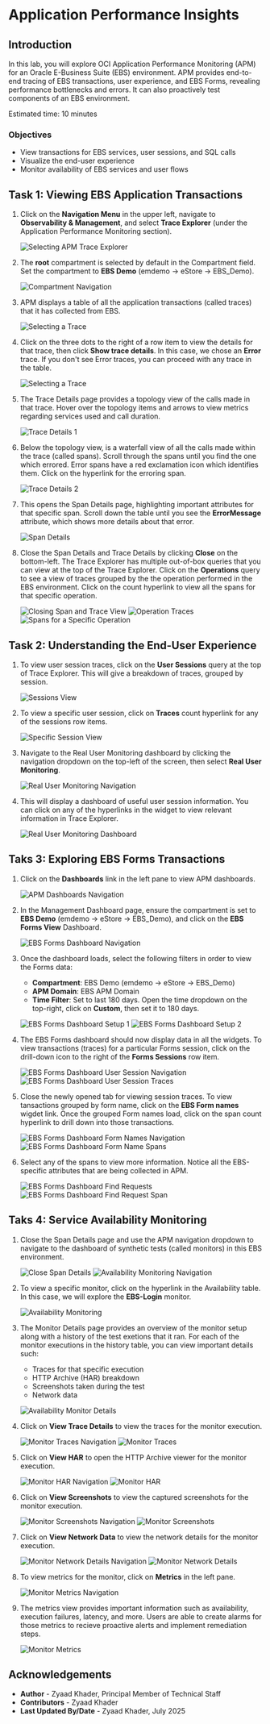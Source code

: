 # Application Performance Insights

## Introduction

In this lab, you will explore OCI Application Performance Monitoring (APM) for an Oracle E-Business Suite (EBS) environment. APM provides end-to-end tracing of EBS transactions, user experience, and EBS Forms, revealing performance bottlenecks and errors. It can also proactively test components of an EBS environment. 

Estimated time: 10 minutes

### Objectives

* View transactions for EBS services, user sessions, and SQL calls
* Visualize the end-user experience
* Monitor availability of EBS services and user flows

## Task 1: Viewing EBS Application Transactions

1. Click on the **Navigation Menu** in the upper left, navigate to **Observability & Management**, and select **Trace Explorer** (under the Application Performance Monitoring section). 

      ![Selecting APM Trace Explorer](./images/setup/apm-nav.png " ")

2. The **root** compartment is selected by default in the Compartment field. Set the compartment to **EBS Demo** (emdemo -> eStore -> EBS_Demo).

      ![Compartment Navigation](./images/setup/apm-compartment-selection.png " ")

3. APM displays a table of all the application transactions (called traces) that it has collected from EBS. 

      ![Selecting a Trace](./images/trace-explorer/trace-explorer.png " ")

4. Click on the three dots to the right of a row item to view the details for that trace, then click **Show trace details**. In this case, we chose an **Error** trace. If you don't see Error traces, you can proceed with any trace in the table.

      ![Selecting a Trace](./images/trace-explorer/trace-details-nav.png " ")

5. The Trace Details page provides a topology view of the calls made in that trace. Hover over the topology items and arrows to view metrics regarding services used and call duration.

      ![Trace Details 1](./images/trace-explorer/trace-details-1.png " ")

6. Below the topology view, is a waterfall view of all the calls made within the trace (called spans). Scroll through the spans until you find the one which errored. Error spans have a red exclamation icon which identifies them. Click on the hyperlink for the erroring span.

      ![Trace Details 2](./images/trace-explorer/trace-details-2.png " ")

7. This opens the Span Details page, highlighting important attributes for that specific span. Scroll down the table until you see the **ErrorMessage** attribute, which shows more details about that error. 

      ![Span Details](./images/trace-explorer/span-details.png " ")

8. Close the Span Details and Trace Details by clicking **Close** on the bottom-left. The Trace Explorer has multiple out-of-box queries that you can view at the top of the Trace Explorer. Click on the **Operations** query to see a view of traces grouped by the the operation performed in the EBS environment. Click on the count hyperlink to view all the spans for that specific operation.

      ![Closing Span and Trace View](./images/trace-explorer/closing-span-and-trace-details.png " ")
      ![Operation Traces](./images/trace-explorer/operations-traces.png " ")
      ![Spans for a Specific Operation](./images/trace-explorer/operation-spans.png " ")

## Task 2: Understanding the End-User Experience

1. To view user session traces, click on the **User Sessions** query at the top of Trace Explorer. This will give a breakdown of traces, grouped by session.

      ![Sessions View](./images/real-user-monitoring/sessions.png " ")

2. To view a specific user session, click on **Traces** count hyperlink for any of the sessions row items. 

      ![Specific Session View](./images/real-user-monitoring/specific-session.png " ")

3. Navigate to the Real User Monitoring dashboard by clicking the navigation dropdown on the top-left of the screen, then select **Real User Monitoring**. 

      ![Real User Monitoring Navigation](./images/real-user-monitoring/rum-dashboard-nav.png " ")

4. This will display a dashboard of useful user session information. You can click on any of the hyperlinks in the widget to view relevant information in Trace Explorer. 

      ![Real User Monitoring Dashboard](./images/real-user-monitoring/rum-dashboard.png " ")

## Taks 3: Exploring EBS Forms Transactions

1. Click on the **Dashboards** link in the left pane to view APM dashboards.

      ![APM Dashboards Navigation](./images/forms/dashboards-nav.png " ")

2. In the Management Dashboard page, ensure the compartment is set to **EBS Demo** (emdemo -> eStore -> EBS_Demo), and click on the **EBS Forms View** Dashboard.

      ![EBS Forms Dashboard Navigation](./images/forms/forms-dashboard-nav.png " ")

3. Once the dashboard loads, select the following filters in order to view the Forms data:

      * **Compartment**: EBS Demo (emdemo -> eStore -> EBS_Demo)
      * **APM Domain**: EBS APM Domain
      * **Time Filter**: Set to last 180 days. Open the time dropdown on the top-right, click on **Custom**, then set it to 180 days.

      ![EBS Forms Dashboard Setup 1](./images/forms/forms-dashboard-setup-1.png " ")
      ![EBS Forms Dashboard Setup 2](./images/forms/forms-dashboard-setup-2.png " ")

4. The EBS Forms dashboard should now display data in all the widgets. To view transactions (traces) for a particular Forms session, click on the drill-down icon to the right of the **Forms Sessions** row item.

      ![EBS Forms Dashboard User Session Navigation](./images/forms/forms-dashboard-click-session.png " ")
      ![EBS Forms Dashboard User Session Traces](./images/forms/forms-user-session-traces.png " ")

5. Close the newly opened tab for viewing session traces. To view tansactions grouped by form name, click on the **EBS Form names** wigdet link. Once the grouped Form names load, click on the span count hyperlink to drill down into those transactions.

      ![EBS Forms Dashboard Form Names Navigation](./images/forms/forms-dashboard-click-form-names.png " ")
      ![EBS Forms Dashboard Form Name Spans](./images/forms/forms-spans-grouped-form-names.png " ")

6. Select any of the spans to view more information. Notice all the EBS-specific attributes that are being collected in APM.

      ![EBS Forms Dashboard Find Requests](./images/forms/find-request-spans.png " ")
      ![EBS Forms Dashboard Find Request Span](./images/forms/form-span-details.png " ")

## Taks 4: Service Availability Monitoring

1. Close the Span Details page and use the APM navigation dropdown to navigate to the dashboard of synthetic tests (called monitors) in this EBS environment.

      ![Close Span Details](./images/availability-monitoring/close-span-details.png " ")
      ![Availability Monitoring Navigation](./images/availability-monitoring/availability-monitoring-nav.png " ")

1. To view a specific monitor, click on the hyperlink in the Availability table. In this case, we will explore the **EBS-Login** monitor. 

      ![Availability Monitoring](./images/availability-monitoring/availability-monitors-home.png " ")
      
2. The Monitor Details page provides an overview of the monitor setup along with a history of the test exetions that it ran. For each of the monitor executions in the history table, you can view important details such:

      * Traces for that specific execution
      * HTTP Archive (HAR) breakdown
      * Screenshots taken during the test
      * Network data

      ![Availability Monitor Details](./images/availability-monitoring/availability-monitor-details.png " ")

3. Click on **View Trace Details** to view the traces for the monitor execution.

      ![Monitor Traces Navigation](./images/availability-monitoring/traces-nav.png " ")
      ![Monitor Traces](./images/availability-monitoring/traces.png " ")

4. Click on **View HAR** to open the HTTP Archive viewer for the monitor execution.

      ![Monitor HAR Navigation](./images/availability-monitoring/har-nav.png " ")
      ![Monitor HAR](./images/availability-monitoring/har-viewer.png " ")

5. Click on **View Screenshots** to view the captured screenshots for the monitor execution.

      ![Monitor Screenshots Navigation](./images/availability-monitoring/screenshots-nav.png " ")
      ![Monitor Screenshots](./images/availability-monitoring/screenshots.png " ")

6. Click on **View Network Data** to view the network details for the monitor execution.

      ![Monitor Network Details Navigation](./images/availability-monitoring/network-nav.png " ")
      ![Monitor Network Details](./images/availability-monitoring/network-data.png " ")

7. To view metrics for the monitor, click on **Metrics** in the left pane.

      ![Monitor Metrics Navigation](./images/availability-monitoring/metrics-nav.png " ")

8. The metrics view provides important information such as availability, execution failures, latency, and more. Users are able to create alarms for those metrics to recieve proactive alerts and implement remediation steps.

      ![Monitor Metrics](./images/availability-monitoring/metrics.png " ")
      

## Acknowledgements

* **Author** - Zyaad Khader, Principal Member of Technical Staff
* **Contributors** - Zyaad Khader
* **Last Updated By/Date** - Zyaad Khader, July 2025
